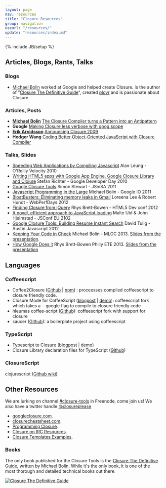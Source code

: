 ```yaml
---
layout: page
nav: resources
title: "Closure Resources"
group: navigation
useurl: "/resources/"
update: "resources/index.md"
---
```

{% include JB/setup %}

## Articles, Blogs, Rants, Talks

### Blogs

* [Michael Bolin](http://blog.bolinfest.com/) worked at Google and helped create Closure. Is the author of "[Closure The Definitive Guide][closure guide]", created [plovr](http://plovr.com/) and is passionate about Closure.

### Articles, Posts

* [**Michael Bolin**](http://blog.bolinfest.com/) [The Closure Compiler turns a Pattern into an Antipattern](http://blog.bolinfest.com/2009/11/closure-compiler-turns-pattern-into.html)
* **Google** [Making Closure less verbose with goog.scope](https://docs.google.com/document/pub?id=1ETFAuh2kaXMVL-vafUYhaWlhl6b5D9TOvboVg7Zl68Y)
* [**Erik Arvidsson**](http://erik.eae.net/) [Announcing Closure 2009](http://erik.eae.net/archives/2009/11/05/22.27.29/)
* **Hedger Wang** [Coding Better Object-Oriented JavaScript with Closure Compiler](http://calendar.perfplanet.com/2010/coding-better-object-oriented-javascript-with-closure-compiler/)

### Talks, Slides

* [Speeding Web Applications by Compiling Javascript](http://closuretools.blogspot.com/2010/07/closure-compiler-at-oreilly-velocity.html) Alan Leung - O'Reilly Velocity 2010
* [Writing HTML5 apps with Google App Engine, Google Closure Library and Clojure](http://www.slideshare.net/smartrevolution/writing-html5-apps-with-google-app-engine-google-closure-library-and-clojure) Stefan Richter - Google Developer Day 2010
* [Google Closure Tools](http://www.youtube.com/watch?v=7sNo2bi0PPE) Simon Stewart - JSinSA 2011
* [Javascript Programming in the Large](http://www.google.com/events/io/2011/sessions/javascript-programming-in-the-large-with-closure-tools.html) Michael Bolin - Google IO 2011
* [BloatBusters: Eliminating memory leaks in Gmail](https://docs.google.com/presentation/d/1wUVmf78gG-ra5aOxvTfYdiLkdGaR9OhXRnOlIcEmu2s/pub?start=false&loop=false&delayms=3000#slide=id.g1d65bdf6_0_0) Loreena Lee & Robert Hundt - WebPerfDays 2012
* [Finding Closure from jQuery](http://rhysbrettbowen.github.com/closure_from_jquery/) Rhys Brett-Bowen - HTML5 Dev conf 2012
* [A novel, efficient approach to JavaScript loading](https://www.youtube.com/watch?v=mGENRKrdoGY) Malte Ubl & John Hjelmstad - JSConf EU 2102
* [Google Closure Tools: Building Resume Instant Search](http://davidtulig.com/talks/google-closure-tools-resume-instant/slides/) David Tulig - Austin Javascript 2012
* [Keeping Your Code in Check][bolin MLOC 2013] Michael Bolin - MLOC 2013. [Slides from the presentation][bolin MLOC 2013 slides].
* [How Google Does it](http://chariotsolutions.com/screencast/phillyete-2013-screencast-34-how-google-does-it-using-closure-tools-for-large-javascript-applications-rhys-brett-bowen/) Rhys Brett-Bowen Philly ETE 2013. [Slides from the presentation](http://rhysbrettbowen.github.com/how_google_does_it)

## Languages

### Coffeescript

* Coffee2Closure ([Github](https://github.com/Steida/coffee2closure) | [npm](https://npmjs.org/package/coffee2closure)) : proceesses compiled coffeescript to closure friendly code.
* Closure Mode for CoffeeScript ([blogpost](http://bolinfest.com/coffee/features.html) | [demo](http://bolinfest.com/coffee/)): coffeescript fork which takes a --google flag to compile to closure friendly code
* hleumas coffee-script ([Github](https://github.com/hleumas/coffee-script/wiki)): coffeescript fork with support for closure
* saucer ([Github](https://github.com/jbenet/saucer)): a boilerplate project using coffeescript

### TypeScript

* Typescript to Closure ([blogpost](http://blog.bolinfest.com/2013/01/generating-google-closure-javascript.html) | [demo](http://bolinfest.com/typescript/))
* Closure Library declaration files for TypeScript ([Github](https://github.com/teppeis/closure-library.d.ts))

### ClosureScript

clojurescript ([Github wiki](https://github.com/clojure/clojurescript/wiki/Google-Closure))

## Other Resources

We are lurking on channel [#closure-tools](irc://irc.freenode.net##closure-tools) in Freenode, come join us!
We also have a twitter handle [@closureplease](http://twitter.com/closureplease)

* [googleclosure.com][google closure].
* [closurecheatsheet.com](http://closurecheatsheet.com).
* [Programming Closure][programmingclosure].
* [Closure on IRC Resources](http://oinksoft.com/closure-tools/irc/).
* [Closure Templates Examples](https://code.google.com/p/closure-templates/source/browse/trunk/examples/).

### Books

The only book published for the Closure Tools is the [Closure The Definitive Guide][closure guide], written by [Michael Bolin](http://blog.bolinfest.com/). While it's the only book, it is one of the most thorough and detailed technical books out there.

[![Closure The Definitive Guide](http://www.programmingclosure.com/cover_big.png)][closure guide]

[closure externs]: https://code.google.com/p/closure-compiler/source/browse/#git%2Fcontrib%2Fexterns "Closure contrib externs"
[externs extractor]: http://www.dotnetwise.com/Code/Externs/ "Closure Compiler Externs Extractor"
[closure compiler]: https://developers.google.com/closure/compiler/ "Google Closure Library Compiler"
[closure library]: https://developers.google.com/closure/library/ "Google Closure Library"
[Externs]: https://developers.google.com/closure/compiler/docs/api-tutorial3#externs "Closure Compiler externs file"
[externs page]: /externs/ "Externs collection"
[repo]: https://github.com/closureplease/closureplease.com "This repository"
[closure guide]: http://www.amazon.com/gp/product/1449381871?ie=UTF8&tag=bolinfestcom-20&link_code=as3&camp=211189&creative=373489&creativeASIN=1449381871 "Closure The Definitive Guide"
[programmingclosure]: http://www.programmingclosure.com/ "Resources for Closure Developers"
[google closure]: http://www.googleclosure.com/ "Guides, examples tips and trix"
[bolin MLOC 2013]: http://www.youtube.com/watch?v=PCL3dXQZ_Wk "Michael Bolin - MLOC 2013"
[bolin MLOC 2013 slides]: https://docs.google.com/presentation/d/1bO1OlVtMUHkXS7aApQsX1hbaQ6qCJ01lrjTv0nChIK0/edit "Michael Bolin - MLOC 2013 Slides"
